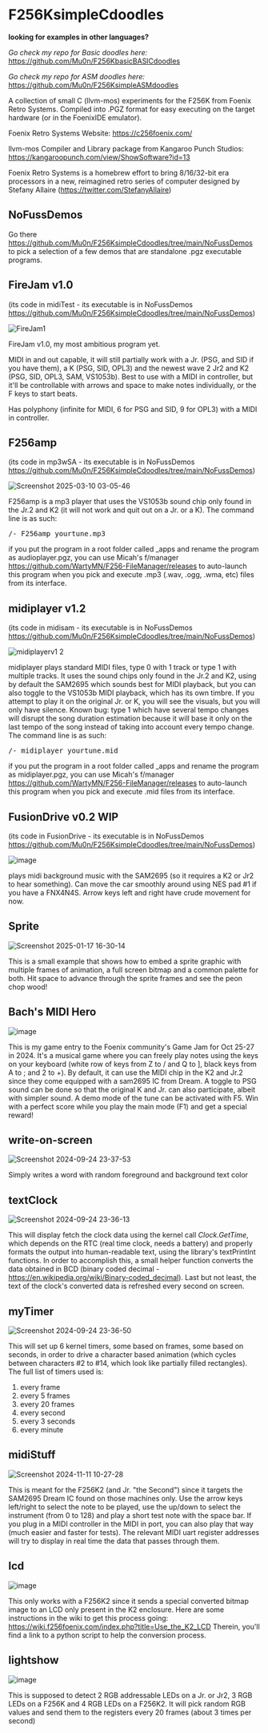 # F256KsimpleCdoodles

**looking for examples in other languages?**

_Go check my repo for Basic doodles here:_ https://github.com/Mu0n/F256KbasicBASICdoodles

_Go check my repo for ASM doodles here:_ https://github.com/Mu0n/F256KsimpleASMdoodles


A collection of small C (llvm-mos) experiments for the F256K from Foenix Retro Systems. Compiled into .PGZ format for easy executing on the target hardware (or in the FoenixIDE emulator).

Foenix Retro Systems
Website: https://c256foenix.com/

llvm-mos Compiler and Library package from Kangaroo Punch Studios:
https://kangaroopunch.com/view/ShowSoftware?id=13

Foenix Retro Systems is a homebrew effort to bring 8/16/32-bit era processors in a new, reimagined retro series of computer designed by Stefany Allaire (https://twitter.com/StefanyAllaire)

## NoFussDemos

Go there https://github.com/Mu0n/F256KsimpleCdoodles/tree/main/NoFussDemos to pick a selection of a few demos that are standalone .pgz executable programs.

## FireJam v1.0

(its code in midiTest - its executable is in NoFussDemos https://github.com/Mu0n/F256KsimpleCdoodles/tree/main/NoFussDemos)

![FireJam1](https://github.com/user-attachments/assets/6e1ad396-ddc7-4137-8092-c87c8d91e477)

FireJam v1.0, my most ambitious program yet. 

MIDI in and out capable, it will still partially work with a Jr. (PSG, and SID if you have them), a K (PSG, SID, OPL3) and the newest wave 2 Jr2 and K2 (PSG, SID, OPL3, SAM, VS1053b).
Best to use with a MIDI in controller, but it'll be controllable with arrows and space to make notes individually, or the F keys to start beats.

Has polyphony (infinite for MIDI, 6 for PSG and SID, 9 for OPL3) with a MIDI in controller.

## F256amp 
(its code in mp3wSA - its executable is in NoFussDemos https://github.com/Mu0n/F256KsimpleCdoodles/tree/main/NoFussDemos)

![Screenshot 2025-03-10 03-05-46](https://github.com/user-attachments/assets/7dc572aa-fb2e-415b-ae45-cee5c28b32e5)

F256amp is a mp3 player that uses the VS1053b sound chip only found in the Jr.2 and K2 (it will not work and quit out on a Jr. or a K). The command line is as such:
<pre>
/- F256amp yourtune.mp3
</pre>

if you put the program in a root folder called _apps and rename the program as audioplayer.pgz, you can use Micah's f/manager https://github.com/WartyMN/F256-FileManager/releases to auto-launch this program when you pick and execute .mp3 (.wav, .ogg, .wma, etc) files from its interface.

## midiplayer v1.2 
(its code in midisam - its executable is in NoFussDemos https://github.com/Mu0n/F256KsimpleCdoodles/tree/main/NoFussDemos)

![midiplayerv1 2](https://github.com/user-attachments/assets/52fd42fa-7758-4a7a-a53e-640ed4c081ec)

midiplayer plays standard MIDI files, type 0 with 1 track or type 1 with multiple tracks.  It uses the sound chips only found in the Jr.2 and K2, using by default the SAM2695 which sounds best for MIDI playback, but you can also toggle to the VS1053b MIDI playback, which has its own timbre. If you attempt to play it on the original Jr. or K, you will see the visuals, but you will only have silence. 
Known bug: type 1 which have several tempo changes will disrupt the song duration estimation because it will base it only on the last tempo of the song instead of taking into account every tempo change. The command line is as such:
<pre>
/- midiplayer yourtune.mid
</pre>

if you put the program in a root folder called _apps and rename the program as midiplayer.pgz, you can use Micah's f/manager https://github.com/WartyMN/F256-FileManager/releases to auto-launch this program when you pick and execute .mid files from its interface.

## FusionDrive v0.2 WIP
(its code in FusionDrive - its executable is in NoFussDemos https://github.com/Mu0n/F256KsimpleCdoodles/tree/main/NoFussDemos)

![image](https://github.com/user-attachments/assets/d7277ea1-f64d-4f29-b15c-f18489e08cc2)

plays midi background music with the SAM2695 (so it requires a K2 or Jr2 to hear something). Can move the car smoothly around using NES pad #1 if you have a FNX4N4S. Arrow keys left and right have crude movement for now. 

## Sprite

![Screenshot 2025-01-17 16-30-14](https://github.com/user-attachments/assets/b6ed8445-34f7-447d-9877-c3cb20900a3b)

This is a small example that shows how to embed a sprite graphic with multiple frames of animation, a full screen bitmap and a common palette for both.
Hit space to advance through the sprite frames and see the peon chop wood!

## Bach's MIDI Hero

![image](https://github.com/user-attachments/assets/f721fd45-dbf1-4660-a6fc-2d9ce965399e)

This is my game entry to the Foenix community's Game Jam for Oct 25-27 in 2024.
It's a musical game where you can freely play notes using the keys on your keyboard (white row of keys from Z to / and Q to ], black keys from A to ; and 2 to +). By default, it can use the MIDI chip in the K2 and Jr.2 since they come equipped with a sam2695 IC from Dream. A toggle to PSG sound can be done so that the original K and Jr. can also participate, albeit with simpler sound. A demo mode of the tune can be activated with F5. Win with a perfect score while you play the main mode (F1) and get a special reward!

## write-on-screen

![Screenshot 2024-09-24 23-37-53](https://github.com/user-attachments/assets/8215ea3e-947c-42b6-87cf-6b9dfdb093ee)

Simply writes a word with random foreground and background text color

## textClock

![Screenshot 2024-09-24 23-36-13](https://github.com/user-attachments/assets/f2f858f3-10a9-41a9-8729-384206eaa001)

This will display fetch the clock data using the kernel call _Clock.GetTime_, which depends on the RTC (real time clock, needs a battery) and properly formats the output into human-readable text, using the library's textPrintInt functions. In order to accomplish this, a small helper function converts the data obtained in BCD (binary coded decimal - https://en.wikipedia.org/wiki/Binary-coded_decimal). Last but not least, the text of the clock's converted data is refreshed every second on screen.

## myTimer

 ![Screenshot 2024-09-24 23-36-50](https://github.com/user-attachments/assets/c87ef3e4-b682-4a95-8dc9-b733cbb43884)
   
This will set up 6 kernel timers, some based on frames, some based on seconds, in order to drive a character based animation (which cycles between characters #2 to #14, which look like partially filled rectangles).
The full list of timers used is:
1) every frame
2) every 5 frames
3) every 20 frames
4) every second
5) every 3 seconds
6) every minute

## midiStuff

![Screenshot 2024-11-11 10-27-28](https://github.com/user-attachments/assets/70ff66e5-73a5-4fbc-b671-1087199a1108)

This is meant for the F256K2 (and Jr. "the Second") since it targets the SAM2695 Dream IC found on those machines only. Use the arrow keys left/right to select the note to be played, use the up/down to select the instrument (from 0 to 128) and play a short test note with the space bar. If you plug in a MIDI controller in the MIDI in port, you can also play that way (much easier and faster for tests). The relevant MIDI uart register addresses will try to display in real time the data that passes through them. 

## lcd

![image](https://github.com/user-attachments/assets/a4a7e8f2-8f41-4910-ad2e-3d91afb2b08f)

This only works with a F256K2 since it sends a special converted bitmap image to an LCD only present in the K2 enclosure. Here are some instructions in the wiki to get this process going: https://wiki.f256foenix.com/index.php?title=Use_the_K2_LCD 
Therein, you'll find a link to a python script to help the conversion process.

## lightshow

![image](https://github.com/user-attachments/assets/4b302ed3-5d81-4043-b752-4b1560b14972)

This is supposed to detect 2 RGB addressable LEDs on a Jr. or Jr2, 3 RGB LEDs on a F256K and 4 RGB LEDs on a F256K2.
It will pick random RGB values and send them to the registers every 20 frames (about 3 times per second)


